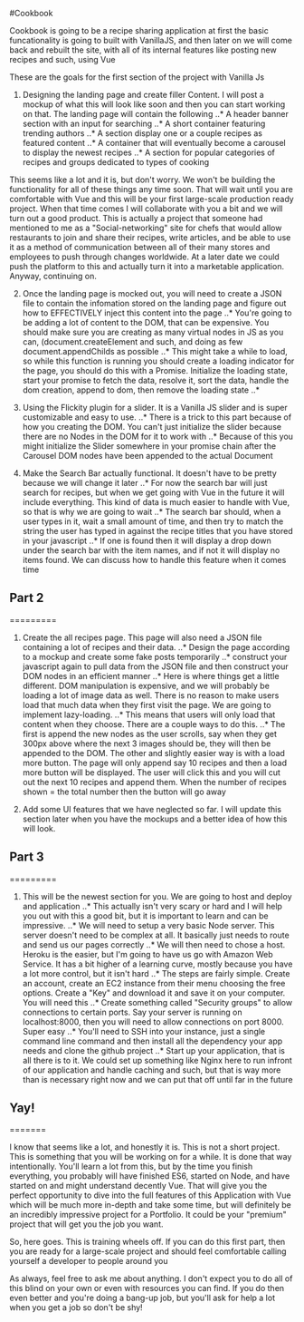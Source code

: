 #Cookbook

Cookbook is going to be a recipe sharing application at first the basic funcationality is going to built with VanillaJS, and then later on we will come back and rebuilt the site, with all of its internal features like posting new recipes and such, using Vue

These are the goals for the first section of the project with Vanilla Js

1. Designing the landing page and create filler Content. I will post a mockup of what this will look like soon and then you can start working on that. The landing page will contain the following
..* A header banner section with an input for searching
..* A short container featuring trending authors
..* A section display one or a couple recipes as featured content
..* A container that will eventually become a carousel to display the newest recipes
..* A section for popular categories of recipes and groups dedicated to types of cooking

This seems like a lot and it is, but don't worry. We won't be building the functionality for all of these things any time soon. That will wait until you are comfortable with Vue and this will be your first large-scale production ready project. When that time comes I will collaborate with you a bit and we will turn out a good product. This is actually a project that someone had mentioned to me as a "Social-networking" site for chefs that would allow restaurants to join and share their recipes, write articles, and be able to use it as a method of communication between all of their many stores and employees to push through changes worldwide. At a later date we could push the platform to this and actually turn it into a marketable application. Anyway, continuing on.

2. Once the landing page is mocked out, you will need to create a JSON file to contain the infomation stored on the landing page and figure out how to EFFECTIVELY inject this content into the page
..* You're going to be adding a lot of content to the DOM, that can be expensive. You should make sure you are creating as many virtual nodes in JS as you can, (document.createElement and such, and doing as few document.appendChilds as possible
..* This might take a while to load, so while this function is running you should create a loading indicator for the page, you should do this with a Promise. Initialize the loading state, start your promise to fetch the data, resolve it, sort the data, handle the dom creation, append to dom, then remove the loading state
..* 

3. Using the Flickity plugin for a slider. It is a Vanilla JS slider and is super customizable and easy to use. 
..* There is a trick to this part because of how you creating the DOM. You can't just initialize the slider because there are no Nodes in the DOM for it to work with
..* Because of this you might initialize the Slider somewhere in your promise chain after the Carousel DOM nodes have been appended to the actual Document


4. Make the Search Bar actually functional. It doesn't have to be pretty because we will change it later
..* For now the search bar will just search for recipes, but when we get going with Vue in the future it will include everything. This kind of data is much easier to handle with Vue, so that is why we are going to wait
..* The search bar should, when a user types in it, wait a small amount of time, and then try to match the string the user has typed in against the recipe titles that you have stored in your javascript
..* If one is found then it will display a drop down under the search bar with the item names, and if not it will display no items found. We can discuss how to handle this feature when it comes time


## Part 2
=========

1. Create the all recipes page. This page will also need a JSON file containing a lot of recipes and their data.
..* Design the page according to a mockup and create some fake posts temporarily
..* construct your javascript again to pull data from the JSON file and then construct your DOM nodes in an efficient manner
..* Here is where things get a little different. DOM manipulation is expensive, and we will probably be loading a lot of image data as well. There is no reason to make users load that much data when they first visit the page. We are going to implement lazy-loading.
..* This means that users will only load that content when they choose. There are a couple ways to do this.
..* The first is append the new nodes as the user scrolls, say when they get 300px above where the next 3 images should be, they will then be appended to the DOM. The other and slightly easier way is with a load more button. The page will only append say 10 recipes and then a load more button will be displayed. The user will click this and you will cut out the next 10 recipes and append them. When the number of recipes shown = the total number then the button will go away


2. Add some UI features that we have neglected so far. I will update this section later when you have the mockups and a better idea of how this will look.




## Part 3
=========

1. This will be the newest section for you. We are going to host and deploy and application
..* This actually isn't very scary or hard and I will help you out with this a good bit, but it is important to learn and can be impressive.
..* We will need to setup a very basic Node server. This server doesn't need to be complex at all. It basically just needs to route and send us our pages correctly
..* We will then need to chose a host. Heroku is the easier, but I'm going to have us go with Amazon Web Service. It has a bit higher of a learning curve, mostly because you have a lot more control, but it isn't hard
..* The steps are fairly simple. Create an account, create an EC2 instance from their menu choosing the free options. Create a "Key" and download it and save it on your computer. You will need this
..* Create something called "Security groups" to allow connections to certain ports. Say your server is running on localhost:8000, then you will need to allow connections on port 8000. Super easy
..* You'll need to SSH into your instance, just a single command line command and then install all the dependency your app needs and clone the github project
..* Start up your application, that is all there is to it. We could set up something like Nginx here to run infront of our application and handle caching and such, but that is way more than is necessary right now and we can put that off until far in the future






## Yay!
=======

I know that seems like a lot, and honestly it is. This is not a short project. This is something that you will be working on for a while. It is done that way intentionally. You'll learn a lot from this, but by the time you finish everything, you probably will have finished ES6, started on Node, and have started on and might understand decently Vue. That will give you the perfect opportunity to dive into the full features of this Application with Vue which will be much more in-depth and take some time, but will definitely be an incredibly impressive project for a Portfolio. It could be your "premium" project that will get you the job you want.

So, here goes. This is training wheels off. If you can do this first part, then you are ready for a large-scale project and should feel comfortable calling yourself a developer to people around you

As always, feel free to ask me about anything. I don't expect you to do all of this blind on your own or even with resources you can find. If you do then even better and you're doing a bang-up job, but you'll ask for help a lot when you get a job so don't be shy!
